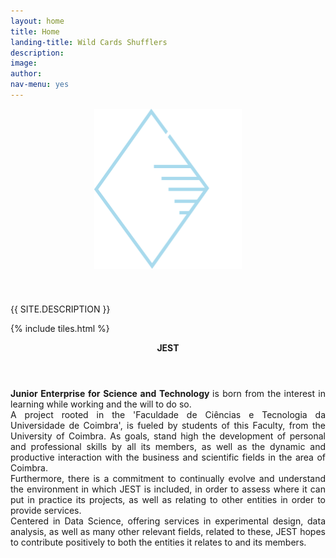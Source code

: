 ```yaml
---
layout: home
title: Home
landing-title: Wild Cards Shufflers
description: 
image: 
author: 
nav-menu: yes
---
```


<!-- Banner -->
<section id="banner" class="major">
	<div class="inner">
		<header class="major">
			<!-- <h1>{{ page.landing-title }}</h1> -->
			<img src="jestLogo.png" height = "256" style="display: block;margin: 0 auto;" />
		</header>
		<div class="content">
			<p style="text-transform: uppercase;">{{ site.description }}</p>
		</div>
	</div>
</section>

<!-- Main -->
<div id="main">

<!-- One -->
{% include tiles.html %}

<!-- Two -->

<section id="two">
	<div class="inner">
		<header class="major" align='center'><b>JEST</b>
		</header>
		<p align='justify'><b>Junior Enterprise for Science and Technology </b> is born from the interest in learning while working and the will to do so.<br /> A project rooted in the 'Faculdade de Ciências e Tecnologia da Universidade de Coimbra', is fueled by students of this Faculty, from the University of Coimbra. As goals, stand high the development of personal and professional skills by all its members, as well as the dynamic and productive interaction with the business and scientific fields in the area of Coimbra.<br />Furthermore, there is a commitment to continually evolve and understand the environment in which JEST is included, in order to assess where it can put in practice its projects, as well as relating to other entities in order to provide services.<br /> Centered in Data Science, offering services in experimental design, data analysis, as well as many other relevant fields, related to these, JEST hopes to contribute positively to both the entities it relates to and its members.
			</p>
		<ul class="actions">
			<!-- <li><a href="landing.html" class="button next">Get Started</a></li> -->
		</ul>
	</div>
</section>

